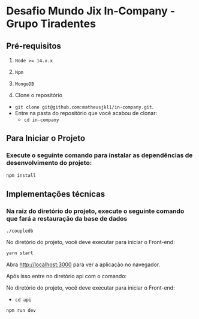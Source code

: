 # Desafio Mundo Jix In-Company - Grupo Tiradentes

## Pré-requisitos
  1. `Node >= 14.x.x`
  2. `Npm`
  3. `MongoDB`

1. Clone o repositório
  * `git clone git@github.com:matheusjkl1/in-company.git`.
  * Entre na pasta do repositório que você acabou de clonar:
    * `cd in-company`
 
## Para Iniciar o Projeto

### Execute o seguinte comando para instalar as dependências de desenvolvimento do projeto: 
```sh
npm install
```

## Implementações técnicas

### Na raiz do diretório do projeto, execute o seguinte comando que fará a restauração da base de dados
```
./coupledb
```
No diretório do projeto, você deve executar para iniciar o Front-end:

```sh
yarn start
```

Abra [http://localhost:3000](http://localhost:3000) para ver a aplicação no navegador.

Após isso entre no diretório api com o comando:


No diretório do projeto, você deve executar para iniciar o Front-end:
 * `cd api`

```sh
npm run dev
```

